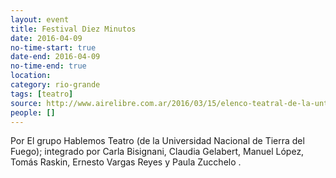 ```yaml
---
layout: event 
title: Festival Diez Minutos
date: 2016-04-09
no-time-start: true
date-end: 2016-04-09
no-time-end: true
location: 
category: rio-grande
tags: [teatro]
source: http://www.airelibre.com.ar/2016/03/15/elenco-teatral-de-la-untdf-inicia-su-gira-patagonica/
people: []
---
```



Por El grupo Hablemos Teatro (de la Universidad Nacional de Tierra del Fuego); integrado por Carla Bisignani, Claudia Gelabert, Manuel López, Tomás Raskin, Ernesto Vargas Reyes y Paula Zucchelo .